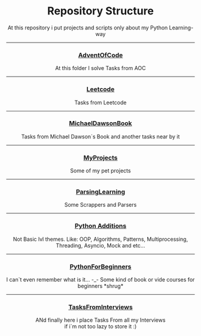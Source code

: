 <div align="center"><h1>Repository Structure</h1></div>
<div align="center"><p>At this repository i put projects and scripts only about my Python Learning-way</p></div>

---

<h3 align="center"><a href="/AdventOfCode">AdventOfCode</a></h3>

<div align="center"><p>At this folder I solve Tasks from AOC </p></div>

---

<h3 align="center"><a href="/Leetcode">Leetcode</a></h3>

<div align="center"><p>Tasks from Leetcode </p></div>

---

<h3 align="center"><a href="/MichaelDawsonBook">MichaelDawsonBook</a></h3>

<div align="center"><p>Tasks from Michael Dawson`s Book and another tasks near by it</p></div>

---

<h3 align="center"><a href="/MyProjects">MyProjects</a></h3>

<div align="center"><p>Some of my pet projects</p></div>

---

<h3 align="center"><a href="/ParsingLearning">ParsingLearning</a></h3>

<div align="center"><p>Some Scrappers and Parsers</p></div>

---

<h3 align="center"><a href="/Python%20Additions">Python Additions</a></h3>

<div align="center"><p>Not Basic lvl themes. Like: OOP, Algorithms, Patterns, Multiprocessing, Threading, Asyncio, Mock and etc...</p></div>

---

<h3 align="center"><a href="/PythonForBeginners">PythonForBeginners</a></h3>

<div align="center"><p>I can`t even remember what is it... -_- Some kind of book or vide courses for beginners *shrug* </p></div>

---

<h3 align="center"><a href="/TasksFromInterviews">TasksFromInterviews</a></h3>

<div align="center"><p>ANd finally here i place Tasks From all my Interviews<br>if i`m not too lazy to store it :)</p></div>


